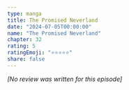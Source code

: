 ```yaml
---
type: manga
title: The Promised Neverland
date: "2024-07-05T00:00:00"
name: "The Promised Neverland"
chapter: 32
rating: 5
ratingEmoji: "⭐️⭐️⭐️⭐️⭐️"
share: false
---
```


_[No review was written for this episode]_